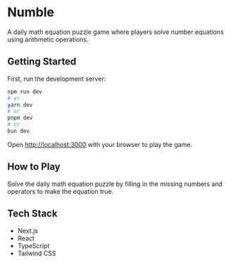 # Numble

A daily math equation puzzle game where players solve number equations using arithmetic operations.

## Getting Started

First, run the development server:

```bash
npm run dev
# or
yarn dev
# or
pnpm dev
# or
bun dev
```

Open [http://localhost:3000](http://localhost:3000) with your browser to play the game.

## How to Play

Solve the daily math equation puzzle by filling in the missing numbers and operators to make the equation true.

## Tech Stack

- Next.js
- React
- TypeScript
- Tailwind CSS
